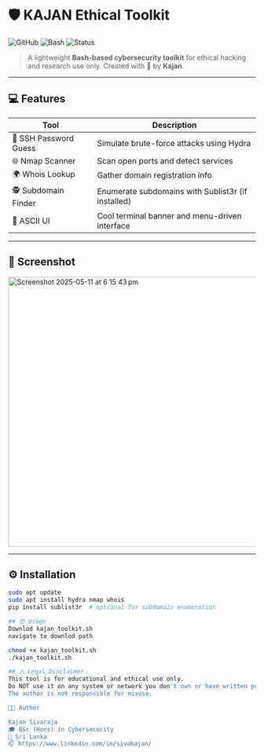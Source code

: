 # 🛡️ KAJAN Ethical Toolkit

![GitHub](https://img.shields.io/github/license/Kajan/kajan-toolkit?color=success&style=flat-square)
![Bash](https://img.shields.io/badge/Bash-Scripting-blue?style=flat-square)
![Status](https://img.shields.io/badge/Project-Active-brightgreen?style=flat-square)

> A lightweight **Bash-based cybersecurity toolkit** for ethical hacking and research use only. Created with 💚 by **Kajan**.

---

## 💻 Features

| Tool | Description |
|------|-------------|
| 🔐 SSH Password Guess | Simulate brute-force attacks using Hydra |
| 🌐 Nmap Scanner | Scan open ports and detect services |
| 🌍 Whois Lookup | Gather domain registration info |
| 🕵️ Subdomain Finder | Enumerate subdomains with Sublist3r (if installed) |
| 🎨 ASCII UI | Cool terminal banner and menu-driven interface |

---

## 📸 Screenshot

<img width="550" alt="Screenshot 2025-05-11 at 6 15 43 pm" src="https://github.com/user-attachments/assets/461db539-e67d-41f0-93b9-4422f85b62b3" />

---

## ⚙️ Installation

```bash
sudo apt update
sudo apt install hydra nmap whois
pip install sublist3r  # optional for subdomain enumeration

## 😍 Usage
Downlod kajan_toolkit.sh
navigate to downlod path

chmod +x kajan_toolkit.sh
./kajan_toolkit.sh

## ⚠️ Legal Disclaimer
This tool is for educational and ethical use only.
Do NOT use it on any system or network you don't own or have written permission to test.
The author is not responsible for misuse.

👨‍💻 Author

Kajan Sivaraja
🎓 BSc (Hons) in Cybersecurity
📍 Sri Lanka
📫 https://www.linkedin.com/in/sivakajan/





